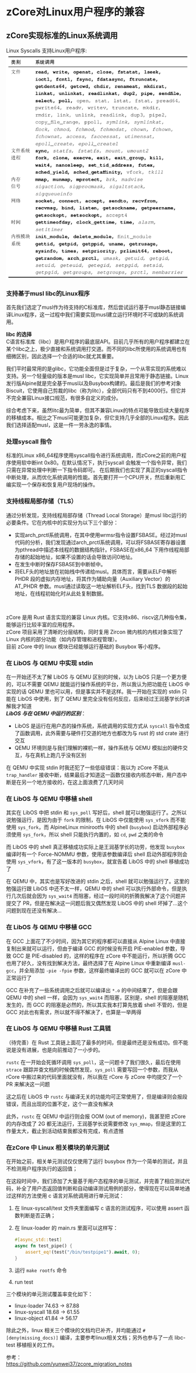 # zCore对Linux用户程序的兼容

## zCore实现标准的Linux系统调用

Linux Syscalls 支持Linux用户程序:<br>
![img](img/zcore_linux_syscalls.png)

### 支持基于musl libc的Linux程序
首先我们选定了musl作为待支持的C标准库，然后尝试运行基于musl静态链接编译Linux程序，这一过程中我们需要实现musl建立运行环境时不可或缺的系统调用。

**libc 的选择**<br>
C语言标准库（libc）是用户程序的最底层API。目前几乎所有的用户程序都建立在某个libc之上，极少直接和系统调用打交道。而不同的libc所使用的系统调用也有细微区别，因此选择一个合适的libc就尤其重要。

我们平时最常用的是glibc，它功能全面但是过于复杂，一个从零实现的系统难以支持。另一个轻量级的版本是musl libc，它实现简单并且常用于静态链接。Linux发行版Alpine就是完全基于musl以及Busybox构建的。最后是我们的参考对象Biscuit，它使用自己剪裁的libc（称为litc），全部代码只有不到4000行。但它并不完全兼容Linux接口规范，有很多自定义的成分。

综合考虑下来，虽然litc最为简单，但其不兼容Linux的特点可能导致后续大量程序的移植成本。相比之下musl可能更加复杂，但它支持几乎全部的Linux程序。因此我们选择适配musl，这是一件一劳永逸的事情。

### 处理syscall 指令
标准的Linux x86_64程序使用syscall指令进行系统调用，而zCore之前的用户程序使用软中断int 0x80。在默认情况下，执行syscall 会触发一个指令异常，我们只需在异常处理中判断一下指令码即可。
在后期我们也实现了真正的syscall指令中断处理，从而优化系统调用的性能。首先要打开一个CPU开关，然后重新用汇编实现一个保存和恢复用户现场的操作。


### 支持线程局部存储（TLS）
通过分析发现，支持线程局部存储（Thread Local Storage）是musl libc运行的必要条件。它在内核中的实现分为以下三个部分：
- 实现arch_prctl系统调用，在其中使用wrmsr指令设置FSBASE。经过对musl代码的分析，我们发现通过arch_prctl系统调用，可以将FSBASE寄存器设置为pthread中描述本线程的数据结构指针。FSBASE在x86_64 下用作线程局部存储的起始地址，如果不设置的话会导致访问0地址。
- 在发生中断时保存FSBASE到中断帧中。
- 将ELF头的地址放在初始栈中传递给musl。具体而言，需要从ELF中解析PHDR 段的虚拟内存地址，将其作为辅助向量（Auxiliary Vector）的AT_PHDR 参数。musl通过读取这一地址解析ELF头，找到TLS 数据段的起始地址，在线程初始化时从此处复制数据。
<br>

zCore 是用 Rust 语言实现的兼容 Linux 内核。它支持x86、riscv这几种指令集，能够运行比较丰富的应用程序。<br>
zCore 项目采用了清晰的分层结构，同时复用 Zircon 微内核的内核对象实现了 Linux 内核的部分功能（如内存管理和进程管理）。<br>
目前 zCore 中的 linux 模块已经能够运行基础的 Busybox 等小程序。

### 在 LibOS 与 QEMU 中实现 stdin

在一开始还不太了解 LibOS 与 QEMU 区别的时候，以为 LibOS 只是一个更方便的，可以不需要 QEMU 就能运行操作系统的平台，所以我认为把功能在 LibOS 中实现的话 QEMU 里也可以用，但是事实并不是这样。我一开始在实现的 stdin 只能在 LibOS 中使用，到了 QEMU 里完全没有任何反应，后来经过王润基学长的讲解我才知道<br>
***LibOS 与在 QEMU 中运行的区别***：

- LibOS 是运行在用户态的操作系统，系统调用的实现方式从 `syscall` 指令改成了函数调用，此外需要与硬件打交道的地方也都改为与 rust 的 std crate 进行交互
- QEMU 环境则是与我们理解的裸机一样，操作系统与 QEMU 模拟出的硬件交互，与在真机上跑几乎没有区别

在 QEMU 中实现 stdin 时我还犯了一些低级错误：我以为 zCore 不能从 `trap_handler` 接收中断，结果最后才知道这一函数仅接收内核态中断，用户态中断是在另一个地方接收的，在这上面浪费了几天时间

### 在 LibOS 与 QEMU 中移植 shell

其实在 LibOS 中把 stdin 和 `sys_poll` 写好后，shell 就可以勉强运行了。之所以说勉强运行，是因为由于 `fork` 的限制，在 LibOS 中仅能使用 `sys_vfork` 而不能使用 `sys_fork`，而 AlpineLinux minirootfs 中的 shell (`busybox`) 启动外部程序必须使用 `sys_fork`，所以 shell 只能执行内置的，如 `cd`, `pwd` 之类的命令

而 LibOS 中的 shell 真正移植成功实际上是王润基学长的功劳，他发现 `busybox` 编译时有一个 Force-NOMMU 参数，使用该参数编译后 shell 启动外部程序则会使用 `sys_vfork`，有了这一版本的 `busybox`，就宣告着 LibOS 中的 shell 移植成功了

在 QEMU 中，其实也是写好改进的 stdin 之后，shell 就可以勉强运行了。这里的勉强运行跟 LibOS 中还不太一样，QEMU 中的 shell 可以执行外部命令，但是执行几次后就会因为 `sys_wait4` 而阻塞，经过一段时间的折腾我解决了这个问题并提交了 PR，但是在解决这一问题后我又偶然发现 LibOS 中的 shell 坏掉了...这个问题到现在还没有解决...

### 在 LibOS 与 QEMU 中移植 GCC

在 GCC 上面花了不少时间，因为其它的程序都可以直接从 Alpine Linux 中直接复制出来就可以运行，但由于编译 GCC 的时候没有开启 PIE-enabled 参数，导致 GCC 是 PIE-disabled 的，这样的程序在 zCore 中不能运行，所以折腾 GCC 也用了好久，没有找到解决方法，最终选择了在 Alpine Linux 中重新编译 `musl-gcc`，并全局添加 `-pie -fpie` 参数，这样最终编译出的 GCC 就可以在 zCore 中正常运行了

GCC 在补充了一些系统调用之后就可以编译出 `*.o` 的中间结果了，但是会跟 QEMU 中的 shell 一样，会因为 `sys_wait4` 而阻塞，区别是，shell 的阻塞是随机发生的，而 GCC 的阻塞是必然的，所以其实我本打算先放着 shell 不管的，但是 GCC 对此也有需求，所以就不得不解决了，也算是一举两得

### 在 LibOS 与 QEMU 中移植 Rust 工具链 

（待完善）在 Rust 工具链上面花了最多的时间，但是最终还是没有成功。但不能说是没有进展，也是向前推动了一小步的。

`rustc` 在一开始会死循环调用 `sys_poll`，这一问题卡了我们很久，最后在使用 `strace` 跟踪并查文档的时候偶然发现，`sys_poll` 需要写回一个参数，而我从 rCore 中搬过来的代码里面就没有，所以我在 rCore 与 zCore 中均提交了一个 PR 来解决这一问题

这之后在 LibOS 中 `rustc` 与编译无关的功能均可正常使用了，但是编译则会报段错误，而且出现的位置不定，这个一直没有解决

此外，`rustc` 在 QEMU 中运行则会报 OOM (out of memory)，我甚至把 zCore 的内存改成了 2G 都无法运行，王润基学长说需要修改 `sys_mmap`，但是这里的工作量太大，截止到活动结束我都没有完成，有点遗憾

### 在zCore 中 Linux 相关模块的单元测试

在开始之前，相关单元测试仅仅使用了运行 busybox 作为一个简单的测试，并且不检测用户程序执行的返回值；

在这段时间中，我们添加了大量基于用户态程序的单元测试，并完善了相应测试代码，补全了用户态返回值判断和自动编译测试用例的部分，使得现在可以简单地通过这样的方法使用 c 语言对系统调用进行单元测试：

1. 在 linux-syscall/test 文件夹里面编写 c 语言的测试程序，可以使用 assert 函数判断是否正确；
2. 在 linux-loader 的 main.rs 里面可以这样写：

   ```rust
   #[async_std::test]
   async fn test_pipe() {
       assert_eq!(test("/bin/testpipe1").await, 0);
   }
   ```

3. 运行 `make rootfs` 命令
4. run test

三个模块的单元测试覆盖率变化如下：

- linux-loader  74.63 -> 87.88
- linux-syscall 18.68 -> 61.55
- linux-object  41.84 -> 56.17

除此之外，linux 相关三个模块的文档均已补齐，并均能通过 `#[deny(missing_docs)]` 编译，主要参考linux相关文档；另外也参与了一点 libc-test 移植相关的工作。

参考：<br>
https://github.com/yunwei37/zcore_migration_notes
